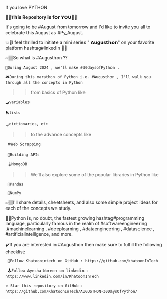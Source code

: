 If you love PYTHON

🚀🚀**𝗧𝗵𝗶𝘀 Repository 𝗶𝘀 𝗳𝗼𝗿 𝗬𝗢𝗨**🚀🚀

It's going to be #August from tomorrow and I'd like to invite you all to celebrate this August as #Py_August.

💥🎷I feel thrilled to initiate a mini series " **𝗔𝘂𝗴𝘂𝘀𝘁𝗵𝗼𝗻**" on your favorite platform hashtag#linkedin 🥁🎯

👉🏽So what is #Augusthon ?? 

    📆During August 2024 , we'll make #30daysofPython . 
   
    🎮During this marathon of Python i.e. #Augusthon , I'll walk you through all the concepts in Python 

>> from basics of Python like 

    🛹variables
   
    🛼lists
   
    🛷dictionaries, etc

>> to the advance concepts like 

     ⚽Web Scrapping
     
     🏈Building APIs
     
     🪀MongoDB

>> We'll also explore some of the popular libraries in Python like 

     🐼Pandas
      
     🐛NumPy


👉🏽I'll share details, cheetsheets, and also some simple project ideas for each of the concepts we study. 

👩‍💻Python is, no doubt, the fastest growing hashtag#programming language, particularly famous in the realm of #softwareengineering ,#machinelearning , #deeplearning , #dataengineering , #datascience , #artificialintelligence, and more. 

✔️If you are interested in #Augusthon then make sure to fulfill the following checklist:
     
     👣Follow Khatoonintech on GitHub : https://github.com/khatoonInTech
    
     🕹Follow Ayesha Noreen on linkedin : https://www.linkedin.com/in/KhatoonInTech
    
    ⭐ Star this repository on GitHub : https://github.com/KhatoonInTech/AUGUSTHON-30DaysOfPython/

